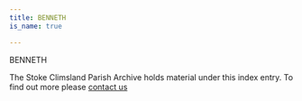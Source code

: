 ```yaml
---
title: BENNETH
is_name: true

---
```


BENNETH


The Stoke Climsland Parish Archive holds material under this index entry. To find out more please [contact us](/contact/)
